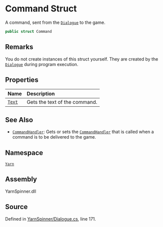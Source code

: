 # Command Struct

A command, sent from the [`Dialogue`](/api/csharp/yarn/dialogue.md) to the game.


```csharp
public struct Command
```
## Remarks

You do not create instances of this struct yourself. They are
created by the [`Dialogue`](/api/csharp/yarn/dialogue.md) during program execution.




## Properties
|Name|Description|
|:---|:---|
|[`Text`](/api/csharp/yarn/command.text.md)| Gets the text of the command. |
## See Also
* [`CommandHandler`](/api/csharp/yarn/dialogue.commandhandler.md): 
Gets or sets the [`CommandHandler`](/api/csharp/yarn/commandhandler.md) that is
called when a command is to be delivered to the game.

## Namespace
[`Yarn`](/api/csharp/yarn/README.md)

## Assembly
YarnSpinner.dll

## Source
Defined in [YarnSpinner/Dialogue.cs](https://github.com/YarnSpinnerTool/YarnSpinner//blob/develop/YarnSpinner/Dialogue.cs#L171), line 171.
